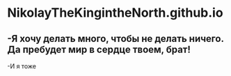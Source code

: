 # NikolayTheKingintheNorth.github.io

 -Я хочу делать много, чтобы не делать ничего. Да пребудет мир в сердце твоем, брат!
 -
 -И я тоже
